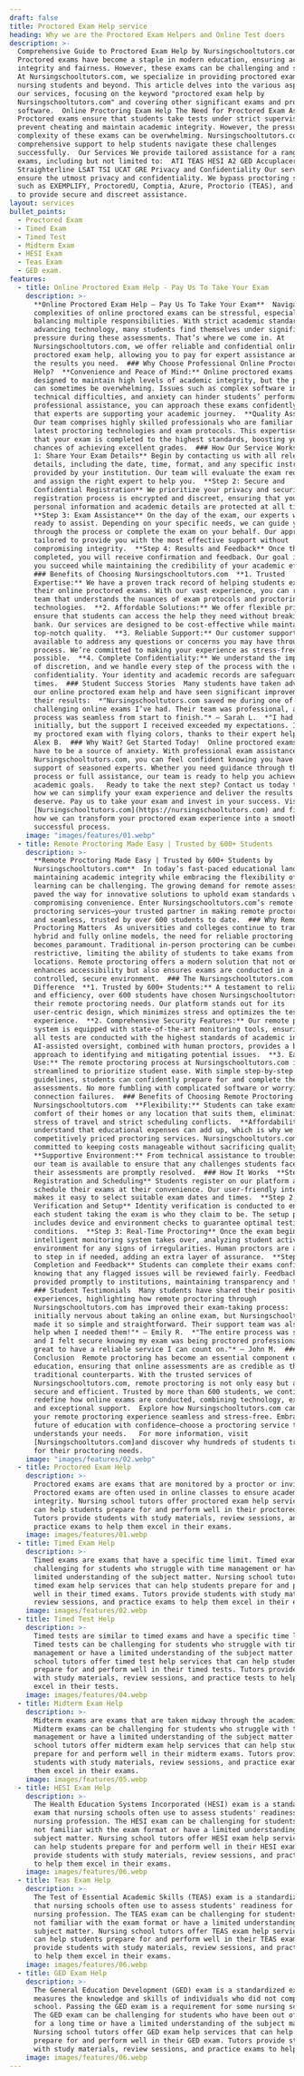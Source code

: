 ```yaml
---
draft: false
title: Proctored Exam Help service
heading: Why we are the Proctored Exam Helpers and Online Test doers
description: >-
  Comprehensive Guide to Proctored Exam Help by Nursingschooltutors.com
  Proctored exams have become a staple in modern education, ensuring academic
  integrity and fairness. However, these exams can be challenging and stressful.
  At Nursingschooltutors.com, we specialize in providing proctored exam help to
  nursing students and beyond. This article delves into the various aspects of
  our services, focusing on the keyword "proctored exam help by
  Nursingschooltutors.com" and covering other significant exams and proctoring
  software.  Online Proctoring Exam Help The Need for Proctored Exam Assistance
  Proctored exams ensure that students take tests under strict supervision to
  prevent cheating and maintain academic integrity. However, the pressure and
  complexity of these exams can be overwhelming. Nursingschooltutors.com offers
  comprehensive support to help students navigate these challenges
  successfully.  Our Services We provide tailored assistance for a range of
  exams, including but not limited to:  ATI TEAS HESI A2 GED Accuplacer exams
  Straighterline LSAT TSI UCAT GRE Privacy and Confidentiality Our services
  ensure the utmost privacy and confidentiality. We bypass proctoring software
  such as EXEMPLIFY, ProctoredU, Comptia, Azure, Proctorio (TEAS), and Honorlock
  to provide secure and discreet assistance.  
layout: services
bullet_points:
  - Proctored Exam
  - Timed Exam
  - Timed Test
  - Midterm Exam
  - HESI Exam
  - Teas Exam
  - GED exam.
features:
  - title: Online Proctored Exam Help - Pay Us To Take Your Exam
    description: >-
      **Online Proctored Exam Help – Pay Us To Take Your Exam**  Navigating the
      complexities of online proctored exams can be stressful, especially when
      balancing multiple responsibilities. With strict academic standards and
      advancing technology, many students find themselves under significant
      pressure during these assessments. That’s where we come in. At
      Nursingschooltutors.com, we offer reliable and confidential online
      proctored exam help, allowing you to pay for expert assistance and achieve
      the results you need.  ### Why Choose Professional Online Proctored Exam
      Help?  **Convenience and Peace of Mind:** Online proctored exams are
      designed to maintain high levels of academic integrity, but the pressure
      can sometimes be overwhelming. Issues such as complex software interfaces,
      technical difficulties, and anxiety can hinder students’ performance. With
      professional assistance, you can approach these exams confidently, knowing
      that experts are supporting your academic journey.  **Quality Assurance:**
      Our team comprises highly skilled professionals who are familiar with the
      latest proctoring technologies and exam protocols. This expertise ensures
      that your exam is completed to the highest standards, boosting your
      chances of achieving excellent grades.  ### How Our Service Works  **Step
      1: Share Your Exam Details** Begin by contacting us with all relevant exam
      details, including the date, time, format, and any specific instructions
      provided by your institution. Our team will evaluate the exam requirements
      and assign the right expert to help you.  **Step 2: Secure and
      Confidential Registration** We prioritize your privacy and security. Our
      registration process is encrypted and discreet, ensuring that your
      personal information and academic details are protected at all times. 
      **Step 3: Exam Assistance** On the day of the exam, our experts will be
      ready to assist. Depending on your specific needs, we can guide you
      through the process or complete the exam on your behalf. Our approach is
      tailored to provide you with the most effective support without
      compromising integrity.  **Step 4: Results and Feedback** Once the exam is
      completed, you will receive confirmation and feedback. Our goal is to help
      you succeed while maintaining the credibility of your academic efforts. 
      ### Benefits of Choosing Nursingschooltutors.com  **1. Trusted
      Expertise:** We have a proven track record of helping students excel in
      their online proctored exams. With our vast experience, you can rely on a
      team that understands the nuances of exam protocols and proctoring
      technologies.  **2. Affordable Solutions:** We offer flexible pricing to
      ensure that students can access the help they need without breaking the
      bank. Our services are designed to be cost-effective while maintaining
      top-notch quality.  **3. Reliable Support:** Our customer support team is
      available to address any questions or concerns you may have throughout the
      process. We’re committed to making your experience as stress-free as
      possible.  **4. Complete Confidentiality:** We understand the importance
      of discretion, and we handle every step of the process with the utmost
      confidentiality. Your identity and academic records are safeguarded at all
      times.  ### Student Success Stories  Many students have taken advantage of
      our online proctored exam help and have seen significant improvements in
      their results:  *"Nursingschooltutors.com saved me during one of the most
      challenging online exams I’ve had. Their team was professional, and the
      process was seamless from start to finish."* – Sarah L.  *"I had doubts
      initially, but the support I received exceeded my expectations. I passed
      my proctored exam with flying colors, thanks to their expert help."* –
      Alex B.  ### Why Wait? Get Started Today!  Online proctored exams don’t
      have to be a source of anxiety. With professional exam assistance from
      Nursingschooltutors.com, you can feel confident knowing you have the
      support of seasoned experts. Whether you need guidance through the exam
      process or full assistance, our team is ready to help you achieve your
      academic goals.   Ready to take the next step? Contact us today to learn
      how we can simplify your exam experience and deliver the results you
      deserve. Pay us to take your exam and invest in your success. Visit
      [Nursingschooltutors.com](https://nursingschooltutors.com) and find out
      how we can transform your proctored exam experience into a smooth and
      successful process.
    image: "images/features/01.webp"
  - title: Remote Proctoring Made Easy | Trusted by 600+ Students
    description: >-
      **Remote Proctoring Made Easy | Trusted by 600+ Students by
      Nursingschooltutors.com**  In today’s fast-paced educational landscape,
      maintaining academic integrity while embracing the flexibility of online
      learning can be challenging. The growing demand for remote assessments has
      paved the way for innovative solutions to uphold exam standards without
      compromising convenience. Enter Nursingschooltutors.com’s remote
      proctoring services—your trusted partner in making remote proctoring easy
      and seamless, trusted by over 600 students to date.  ### Why Remote
      Proctoring Matters  As universities and colleges continue to transition to
      hybrid and fully online models, the need for reliable proctoring solutions
      becomes paramount. Traditional in-person proctoring can be cumbersome and
      restrictive, limiting the ability of students to take exams from various
      locations. Remote proctoring offers a modern solution that not only
      enhances accessibility but also ensures exams are conducted in a
      controlled, secure environment.  ### The Nursingschooltutors.com
      Difference  **1. Trusted by 600+ Students:** A testament to reliability
      and efficiency, over 600 students have chosen Nursingschooltutors.com for
      their remote proctoring needs. Our platform stands out for its
      user-centric design, which minimizes stress and optimizes the testing
      experience.  **2. Comprehensive Security Features:** Our remote proctoring
      system is equipped with state-of-the-art monitoring tools, ensuring that
      all tests are conducted with the highest standards of academic integrity.
      AI-assisted oversight, combined with human proctors, provides a balanced
      approach to identifying and mitigating potential issues.  **3. Ease of
      Use:** The remote proctoring process at Nursingschooltutors.com is
      streamlined to prioritize student ease. With simple step-by-step
      guidelines, students can confidently prepare for and complete their
      assessments. No more fumbling with complicated software or worrying about
      connection failures.  ### Benefits of Choosing Remote Proctoring by
      Nursingschooltutors.com  **Flexibility:** Students can take exams from the
      comfort of their homes or any location that suits them, eliminating the
      stress of travel and strict scheduling conflicts.  **Affordability:** We
      understand that educational expenses can add up, which is why we offer
      competitively priced proctoring services. Nursingschooltutors.com is
      committed to keeping costs manageable without sacrificing quality. 
      **Supportive Environment:** From technical assistance to troubleshooting,
      our team is available to ensure that any challenges students face during
      their assessments are promptly resolved.  ### How It Works  **Step 1:
      Registration and Scheduling** Students register on our platform and
      schedule their exams at their convenience. Our user-friendly interface
      makes it easy to select suitable exam dates and times.  **Step 2:
      Verification and Setup** Identity verification is conducted to ensure that
      each student taking the exam is who they claim to be. The setup process
      includes device and environment checks to guarantee optimal testing
      conditions.  **Step 3: Real-Time Proctoring** Once the exam begins, our
      intelligent monitoring system takes over, analyzing student activity and
      environment for any signs of irregularities. Human proctors are available
      to step in if needed, adding an extra layer of assurance.  **Step 4:
      Completion and Feedback** Students can complete their exams confidently,
      knowing that any flagged issues will be reviewed fairly. Feedback is
      provided promptly to institutions, maintaining transparency and trust. 
      ### Student Testimonials  Many students have shared their positive
      experiences, highlighting how remote proctoring through
      Nursingschooltutors.com has improved their exam-taking process:  *"I was
      initially nervous about taking an online exam, but Nursingschooltutors.com
      made it so simple and straightforward. Their support team was also a huge
      help when I needed them!"* – Emily R.  *"The entire process was smooth,
      and I felt secure knowing my exam was being proctored professionally. It’s
      great to have a reliable service I can count on."* – John M.  ###
      Conclusion  Remote proctoring has become an essential component of modern
      education, ensuring that online assessments are as credible as their
      traditional counterparts. With the trusted services of
      Nursingschooltutors.com, remote proctoring is not only easy but also
      secure and efficient. Trusted by more than 600 students, we continue to
      redefine how online exams are conducted, combining technology, expertise,
      and exceptional support.  Explore how Nursingschooltutors.com can make
      your remote proctoring experience seamless and stress-free. Embrace the
      future of education with confidence—choose a proctoring service that
      understands your needs.   For more information, visit
      [Nursingschooltutors.com]and discover why hundreds of students trust us
      for their proctoring needs.
    image: "images/features/02.webp"
  - title: Proctored Exam Help
    description: >-
      Proctored exams are exams that are monitored by a proctor or invigilator.
      Proctored exams are often used in online classes to ensure academic
      integrity. Nursing school tutors offer proctored exam help services that
      can help students prepare for and perform well in their proctored exams.
      Tutors provide students with study materials, review sessions, and
      practice exams to help them excel in their exams.
    image: images/features/01.webp
  - title: Timed Exam Help
    description: >-
      Timed exams are exams that have a specific time limit. Timed exams can be
      challenging for students who struggle with time management or have a
      limited understanding of the subject matter. Nursing school tutors offer
      timed exam help services that can help students prepare for and perform
      well in their timed exams. Tutors provide students with study materials,
      review sessions, and practice exams to help them excel in their exams.
    image: images/features/02.webp
  - title: Timed Test Help
    description: >-
      Timed tests are similar to timed exams and have a specific time limit.
      Timed tests can be challenging for students who struggle with time
      management or have a limited understanding of the subject matter. Nursing
      school tutors offer timed test help services that can help students
      prepare for and perform well in their timed tests. Tutors provide students
      with study materials, review sessions, and practice tests to help them
      excel in their tests.
    image: images/features/04.webp
  - title: Midterm Exam Help
    description: >-
      Midterm exams are exams that are taken midway through the academic term.
      Midterm exams can be challenging for students who struggle with time
      management or have a limited understanding of the subject matter. Nursing
      school tutors offer midterm exam help services that can help students
      prepare for and perform well in their midterm exams. Tutors provide
      students with study materials, review sessions, and practice exams to help
      them excel in their exams.
    image: images/features/05.webp
  - title: HESI Exam Help
    description: >-
      The Health Education Systems Incorporated (HESI) exam is a standardized
      exam that nursing schools often use to assess students' readiness for the
      nursing profession. The HESI exam can be challenging for students who are
      not familiar with the exam format or have a limited understanding of the
      subject matter. Nursing school tutors offer HESI exam help services that
      can help students prepare for and perform well in their HESI exam. Tutors
      provide students with study materials, review sessions, and practice exams
      to help them excel in their exams.
    image: images/features/06.webp
  - title: Teas Exam Help
    description: >-
      The Test of Essential Academic Skills (TEAS) exam is a standardized exam
      that nursing schools often use to assess students' readiness for the
      nursing profession. The TEAS exam can be challenging for students who are
      not familiar with the exam format or have a limited understanding of the
      subject matter. Nursing school tutors offer TEAS exam help services that
      can help students prepare for and perform well in their TEAS exam. Tutors
      provide students with study materials, review sessions, and practice exams
      to help them excel in their exams.
    image: images/features/06.webp
  - title: GED Exam Help
    description: >-
      The General Education Development (GED) exam is a standardized exam that
      measures the knowledge and skills of individuals who did not complete high
      school. Passing the GED exam is a requirement for some nursing schools.
      The GED exam can be challenging for students who have been out of school
      for a long time or have a limited understanding of the subject matter.
      Nursing school tutors offer GED exam help services that can help students
      prepare for and perform well in their GED exam. Tutors provide students
      with study materials, review sessions, and practice exams to help.
    image: images/features/06.webp
---
```


